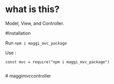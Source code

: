 # what is this?

Model, View, and Controller.

#Installation

Run `npm i maggi_mvc_package`

Use :

```
const mvc = require("npm i maggi_mvc_package")


```
#   m a g g i _ m v c _ c o n t r o l l e r  
 
